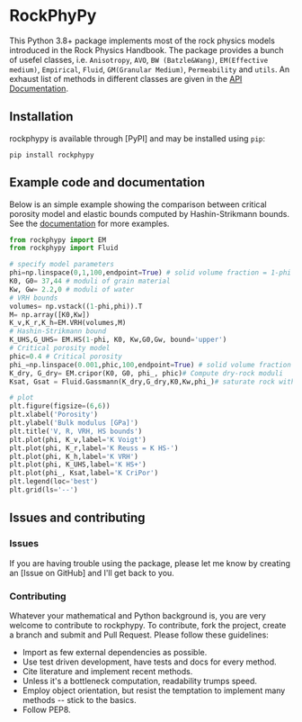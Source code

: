 # RockPhyPy

This Python 3.8+ package implements most of the rock physics models introduced in the Rock Physics Handbook. The package provides a bunch of usefel classes, i.e. ``Anisotropy``, ``AVO``, ``BW (Batzle&Wang)``, ``EM(Effective medium)``, ``Empirical``, ``Fluid``, ``GM(Granular Medium)``, ``Permeability`` and ``utils``. An exhaust list of methods in different classes are given in  the [API Documentation](https://rockphypy.readthedocs.io/en/latest/autoapi/index.html).

## Installation

rockphypy is available through [PyPI] and may be installed using `pip`:

```text
pip install rockphypy
```


## Example code and documentation

Below is an simple example showing the comparison between critical porosity model and elastic bounds computed by  Hashin-Strikmann bounds. See the [documentation](https://rockphypy.readthedocs.io/en/latest/) for more examples.

```python
from rockphypy import EM
from rockphypy import Fluid

# specify model parameters
phi=np.linspace(0,1,100,endpoint=True) # solid volume fraction = 1-phi
K0, G0= 37,44 # moduli of grain material
Kw, Gw= 2.2,0 # moduli of water 
# VRH bounds
volumes= np.vstack((1-phi,phi)).T
M= np.array([K0,Kw])
K_v,K_r,K_h=EM.VRH(volumes,M)
# Hashin-Strikmann bound 
K_UHS,G_UHS= EM.HS(1-phi, K0, Kw,G0,Gw, bound='upper')
# Critical porosity model
phic=0.4 # Critical porosity
phi_=np.linspace(0.001,phic,100,endpoint=True) # solid volume fraction = 1-phi
K_dry, G_dry= EM.cripor(K0, G0, phi_, phic)# Compute dry-rock moduli
Ksat, Gsat = Fluid.Gassmann(K_dry,G_dry,K0,Kw,phi_)# saturate rock with water

# plot
plt.figure(figsize=(6,6))
plt.xlabel('Porosity')
plt.ylabel('Bulk modulus [GPa]')
plt.title('V, R, VRH, HS bounds')
plt.plot(phi, K_v,label='K Voigt')
plt.plot(phi, K_r,label='K Reuss = K HS-')
plt.plot(phi, K_h,label='K VRH')
plt.plot(phi, K_UHS,label='K HS+')
plt.plot(phi_, Ksat,label='K CriPor')
plt.legend(loc='best')
plt.grid(ls='--')
```

## Issues and contributing

### Issues

If you are having trouble using the package, please let me know by creating an [Issue on GitHub] and I'll get back to you.

### Contributing

Whatever your mathematical and Python background is, you are very welcome to contribute to rockphypy.
To contribute, fork the project, create a branch and submit and Pull Request.
Please follow these guidelines:

- Import as few external dependencies as possible.
- Use test driven development, have tests and docs for every method.
- Cite literature and implement recent methods.
- Unless it's a bottleneck computation, readability trumps speed.
- Employ object orientation, but resist the temptation to implement many methods -- stick to the basics.
- Follow PEP8.

